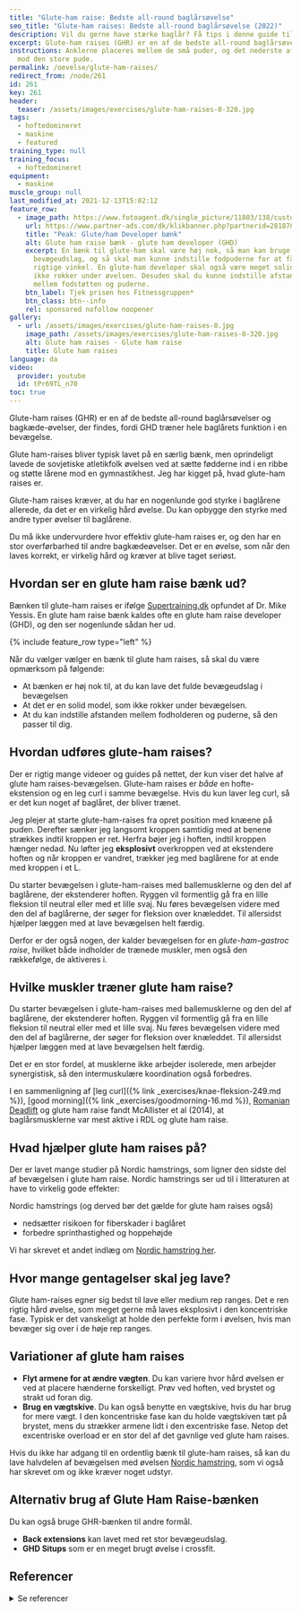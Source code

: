 ```yaml
---
title: "Glute-ham raise: Bedste all-round baglårsøvelse"
seo_title: "Glute-ham raises: Bedste all-round baglårsøvelse (2022)"
description: Vil du gerne have stærke baglår? Få tips i denne guide til glute-ham raises (GHR), som er en af de absolut bedste all-round baglårsøvelser.
excerpt: Glute-ham raises (GHR) er en af de bedste all-round baglårsøvelser og bagkæde-øvelser, der findes, fordi GHD træner hele baglårets funktion i en bevægelse.
instructions: Anklerne placeres mellem de små puder, og det nederste af lårene
  mod den store pude.
permalink: /oevelse/glute-ham-raises/
redirect_from: /node/261
id: 261
key: 261
header:
  teaser: /assets/images/exercises/glute-ham-raises-0-320.jpg
tags:
  - hoftedomineret
  - maskine
  - featured
training_type: null
training_focus:
  - hoftedomineret
equipment:
  - maskine
muscle_group: null
last_modified_at: 2021-12-13T15:02:12
feature_row:
  - image_path: https://www.fotoagent.dk/single_picture/11803/138/custom1/PM130_19(1).jpg
    url: https://www.partner-ads.com/dk/klikbanner.php?partnerid=28187&bannerid=40368&https://www.fitnessgruppen.dk/peak-fitness-glute/ham-developer/
    title: "Peak: Glute/ham Developer bænk"
    alt: Glute ham raise bænk - glute ham developer (GHD)
    excerpt: En bænk til glute-ham skal være høj nok, så man kan bruge det fulde
      bevægeudslag, og så skal man kunne indstille fodpuderne for at få den
      rigtige vinkel. En glute-ham developer skal også være meget solid, så den
      ikke rokker under øvelsen. Desuden skal du kunne indstille afstanden
      mellem fodstøtten og puderne.
    btn_label: Tjek prisen hos Fitnessgruppen*
    btn_class: btn--info
    rel: sponsored nofollow noopener
gallery:
  - url: /assets/images/exercises/glute-ham-raises-0.jpg
    image_path: /assets/images/exercises/glute-ham-raises-0-320.jpg
    alt: Glute ham raises - Glute ham raise
    title: Glute ham raises
language: da
video:
  provider: youtube
  id: tPr69TL_n70
toc: true
---
```


Glute-ham raises (GHR) er en af de bedste all-round baglårsøvelser og bagkæde-øvelser, der findes, fordi GHD træner hele baglårets funktion i en bevægelse.

Glute ham-raises bliver typisk lavet på en særlig bænk, men oprindeligt lavede de sovjetiske atletikfolk øvelsen ved at sætte fødderne ind i en ribbe og støtte lårene mod en gymnastikhest. Jeg har kigget på, hvad glute-ham raises er.

Glute-ham raises kræver, at du har en nogenlunde god styrke i baglårene allerede, da det er en virkelig hård øvelse. Du kan opbygge den styrke med andre typer øvelser til baglårene.

Du må ikke undervurdere hvor effektiv glute-ham raises er, og den har en stor overførbarhed til andre bagkædeøvelser. Det er en øvelse, som når den laves korrekt, er virkelig hård og kræver at blive taget seriøst.

## Hvordan ser en glute ham raise bænk ud?

Bænken til glute-ham raises er ifølge [Supertraining.dk](https://supertraining.dk/glute-ham-raises/) opfundet af Dr. Mike Yessis. En glute ham raise bænk kaldes ofte en glute ham raise developer (GHD), og den ser nogenlunde sådan her ud.

{% include feature_row type="left" %}

Når du vælger vælger en bænk til glute ham raises, så skal du være opmærksom på følgende:

- At bænken er høj nok til, at du kan lave det fulde bevægeudslag i bevægelsen
- At det er en solid model, som ikke rokker under bevægelsen.
- At du kan indstille afstanden mellem fodholderen og puderne, så den passer til dig.

## Hvordan udføres glute-ham raises?

Der er rigtig mange videoer og guides på nettet, der kun viser det halve af glute ham raises-bevægelsen. Glute-ham raises er _både_ en hofte-ekstension og en leg curl i samme bevægelse. Hvis du kun laver leg curl, så er det kun noget af baglåret, der bliver trænet.

Jeg plejer at starte glute-ham-raises fra opret position med knæene på puden. Derefter sænker jeg langsomt kroppen samtidig med at benene strækkes indtil kroppen er ret. Herfra bøjer jeg i hoften, indtil kroppen hænger nedad. Nu løfter jeg **eksplosivt** overkroppen ved at ekstendere hoften og når kroppen er vandret, trækker jeg med baglårene for at ende med kroppen i et L.

Du starter bevægelsen i glute-ham-raises med ballemusklerne og den del af baglårene, der ekstenderer hoften. Ryggen vil formentlig gå fra en lille fleksion til neutral eller med et lille svaj. Nu føres bevægelsen videre med den del af baglårerne, der søger for fleksion over knæleddet. Til allersidst hjælper læggen med at lave bevægelsen helt færdig.

Derfor er der også nogen, der kalder bevægelsen for en _glute-ham-gastroc raise_, hvilket både indholder de trænede muskler, men også den rækkefølge, de aktiveres i.

## Hvilke muskler træner glute ham raise?

Du starter bevægelsen i glute-ham-raises med ballemusklerne og den del af baglårene, der ekstenderer hoften. Ryggen vil formentlig gå fra en lille fleksion til neutral eller med et lille svaj. Nu føres bevægelsen videre med den del af baglårerne, der søger for fleksion over knæleddet. Til allersidst hjælper læggen med at lave bevægelsen helt færdig.

Det er en stor fordel, at musklerne ikke arbejder isolerede, men arbejder synergistisk, så den intermuskulære koordination også forbedres.

I en sammenligning af [leg curl]({% link _exercises/knae-fleksion-249.md %}), [good morning]({% link _exercises/goodmorning-16.md %}), [Romanian Deadlift](/oevelse/romanian-deadlift/) og glute ham raise fandt McAllister et al (2014), at baglårsmusklerne var mest aktive i RDL og glute ham raise.

## Hvad hjælper glute ham raises på?

Der er lavet mange studier på Nordic hamstrings, som ligner den sidste del af bevægelsen i glute ham raise. Nordic hamstrings ser ud til i litteraturen at have to virkelig gode effekter:

Nordic hamstrings (og derved bør det gælde for glute ham raises også)

- nedsætter risikoen for fiberskader i baglåret
- forbedre sprinthastighed og hoppehøjde

Vi har skrevet et andet indlæg om [Nordic hamstring her](/oevelse/nordic-hamstring/).

## Hvor mange gentagelser skal jeg lave?

Glute ham-raises egner sig bedst til lave eller medium rep ranges. Det e ren rigtig hård øvelse, som meget gerne må laves eksplosivt i den koncentriske fase. Typisk er det vanskeligt at holde den perfekte form i øvelsen, hvis man bevæger sig over i de høje rep ranges.

## Variationer af glute ham raises

- **Flyt armene for at ændre vægten**. Du kan variere hvor hård øvelsen er ved at placere hænderne forskelligt. Prøv ved hoften, ved brystet og strakt ud foran dig.
- **Brug en vægtskive**. Du kan også benytte en vægtskive, hvis du har brug for mere vægt. I den koncentriske fase kan du holde vægtskiven tæt på brystet, mens du strækker armene lidt i den excentriske fase. Netop det excentriske overload er en stor del af det gavnlige ved glute ham raises.

Hvis du ikke har adgang til en ordentlig bænk til glute-ham raises, så kan du lave halvdelen af bevægelsen med øvelsen [Nordic hamstring](/oevelse/nordic-hamstring/), som vi også har skrevet om og ikke kræver noget udstyr.

## Alternativ brug af Glute Ham Raise-bænken

Du kan også bruge GHR-bænken til andre formål.

- **Back extensions** kan lavet med ret stor bevægeudslag.
- **GHD Situps** som er en meget brugt øvelse i crossfit.

## Referencer

<details markdown="1">
  <summary>Se referencer</summary>

- Chiu, Loren Z. F., Anita Yaremko, og Gabriella L. vonGaza. 2017. “Addition of Glute-Ham-Gastroc Raise to a Resistance Training Program: Effect on Jump Propulsion and Landing”. _Journal of Strength and Conditioning Research_ 31 (9): 2562–71. [https://doi.org/10.1519/JSC.0000000000002065](https://doi.org/10.1519/JSC.0000000000002065).

</details>
